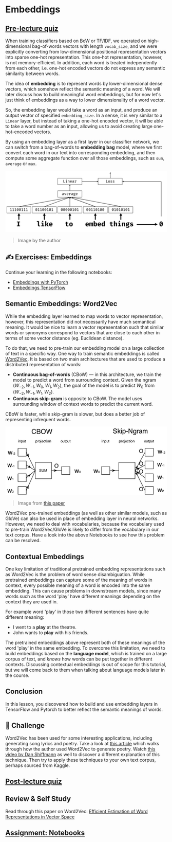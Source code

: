 # Embeddings

## [Pre-lecture quiz](https://red-field-0a6ddfd03.1.azurestaticapps.net/quiz/114)

When training classifiers based on BoW or TF/IDF, we operated on high-dimensional bag-of-words vectors with length `vocab_size`, and we were explicitly converting from low-dimensional positional representation vectors into sparse one-hot representation. This one-hot representation, however, is not memory-efficient. In addition, each word is treated independently from each other, i.e. one-hot encoded vectors do not express any semantic similarity between words.

The idea of **embedding** is to represent words by lower-dimensional dense vectors, which somehow reflect the semantic meaning of a word. We will later discuss how to build meaningful word embeddings, but for now let's just think of embeddings as a way to lower dimensionality of a word vector.

So, the embedding layer would take a word as an input, and produce an output vector of specified `embedding_size`. In a sense, it is very similar to a `Linear` layer, but instead of taking a one-hot encoded vector, it will be able to take a word number as an input, allowing us to avoid creating large one-hot-encoded vectors.

By using an embedding layer as a first layer in our classifier network, we can switch from a bag-of-words to **embedding bag** model, where we first convert each word in our text into corresponding embedding, and then compute some aggregate function over all those embeddings, such as `sum`, `average` or `max`.  

![Image showing an embedding classifier for five sequence words.](images/embedding-classifier-example.png)

> Image by the author

## ✍️ Exercises: Embeddings

Continue your learning in the following notebooks:
* [Embeddings with PyTorch](EmbeddingsPyTorch.ipynb)
* [Embeddings TensorFlow](EmbeddingsTF.ipynb)

## Semantic Embeddings: Word2Vec

While the embedding layer learned to map words to vector representation, however, this representation did not necessarily have much semantical meaning. It would be nice to learn a vector representation such that similar words or synonyms correspond to vectors that are close to each other in terms of some vector distance (eg. Euclidean distance).

To do that, we need to pre-train our embedding model on a large collection of text in a specific way. One way to train semantic embeddings is called [Word2Vec](https://en.wikipedia.org/wiki/Word2vec). It is based on two main architectures that are used to produce a distributed representation of words:

 - **Continuous bag-of-words** (CBoW) — in this architecture, we train the model to predict a word from surrounding context. Given the ngram $(W_{-2},W_{-1},W_0,W_1,W_2)$, the goal of the model is to predict $W_0$ from $(W_{-2},W_{-1},W_1,W_2)$.
 - **Continuous skip-gram** is opposite to CBoW. The model uses surrounding window of context words to predict the current word.

CBoW is faster, while skip-gram is slower, but does a better job of representing infrequent words.

![Image showing both CBoW and Skip-Gram algorithms to convert words to vectors.](./images/example-algorithms-for-converting-words-to-vectors.png)

> Image from [this paper](https://arxiv.org/pdf/1301.3781.pdf)

Word2Vec pre-trained embeddings (as well as other similar models, such as GloVe) can also be used in place of embedding layer in neural networks. However, we need to deal with vocabularies, because the vocabulary used to pre-train Word2Vec/GloVe is likely to differ from the vocabulary in our text corpus. Have a look into the above Notebooks to see how this problem can be resolved.

## Contextual Embeddings

One key limitation of traditional pretrained embedding representations such as Word2Vec is the problem of word sense disambiguation. While pretrained embeddings can capture some of the meaning of words in context, every possible meaning of a word is encoded into the same embedding. This can cause problems in downstream models, since many words such as the word 'play' have different meanings depending on the context they are used in.

For example word 'play' in those two different sentences have quite different meaning:

- I went to a **play** at the theatre.
- John wants to **play** with his friends.

The pretrained embeddings above represent both of these meanings of the word 'play' in the same embedding. To overcome this limitation, we need to build embeddings based on the **language model**, which is trained on a large corpus of text, and *knows* how words can be put together in different contexts. Discussing contextual embeddings is out of scope for this tutorial, but we will come back to them when talking about language models later in the course.

## Conclusion

In this lesson, you discovered how to build and use embedding layers in TensorFlow and Pytorch to better reflect the semantic meanings of words.

## 🚀 Challenge

Word2Vec has been used for some interesting applications, including generating song lyrics and poetry. Take a look at [this article](https://www.politetype.com/blog/word2vec-color-poems) which walks through how the author used Word2Vec to generate poetry. Watch [this video by Dan Shiffmann](https://www.youtube.com/watch?v=LSS_bos_TPI&ab_channel=TheCodingTrain) as well to discover a different explanation of this technique. Then try to apply these techniques to your own text corpus, perhaps sourced from Kaggle.

## [Post-lecture quiz](https://red-field-0a6ddfd03.1.azurestaticapps.net/quiz/214)

## Review & Self Study

Read through this paper on Word2Vec: [Efficient Estimation of Word Representations in Vector Space](https://arxiv.org/pdf/1301.3781.pdf)

## [Assignment: Notebooks](assignment_chs.md)
